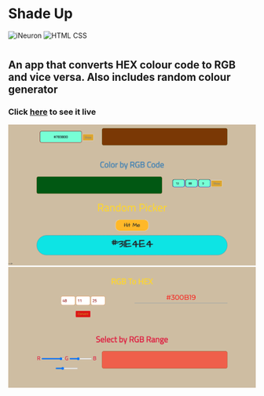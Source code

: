 # Shade Up

 ![iNeuron](https://img.shields.io/badge/iNeuron-FullStack-yellow)
![HTML CSS](https://img.shields.io/badge/Java-Script-brightgreen)  
#

## An app that converts HEX colour code to RGB and vice versa. Also includes random colour generator


### Click [here]() to see it live

![Homepage](./Proj_Image/Screenshot%202023-04-07%20at%206.00.10%20PM.png)
![Homepage](./Proj_Image/Screenshot%202023-04-07%20at%206.00.21%20PM.png)


# 


